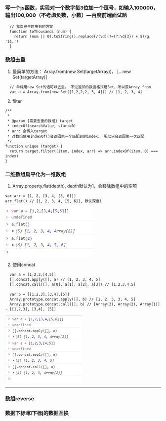 ### 写一个js函数，实现对一个数字每3位加一个逗号，如输入100000， 输出100,000（不考虑负数，小数）—百度前端面试题
```
  // 我自己平时用到的方案
  function toThousands (num) {
    return (num || 0).toString().replace(/(\d)(?=(?:\d{3}) + $)/g, '$1,')
  }
```

### 数组去重
1. 最简单的方法： Array.from(new Set(targetArray))， [...new Set(targetArray)]
```
  // 单纯用new Set的话可以去重， 不过返回的数据格式是Set，所以要Array.from
  var a = Array.from(new Set([1,2,2,2, 3, 4])) // [1, 2, 3, 4]
```
2. filter
```
/**
 * 
 * @param {需要去重的数组} target
 * indexOf(searchValue, start=0)
 * arr: 会传入target
 * 对数组使用indexOf()会返回第一个匹配到的index， 所以只会返回第一次匹配
 */
function unique (target) {
  return target.filter((item, index, arr) => arr.indexOf(item, 0) === index)
}
```

### 二维数组扁平化为一维数组
1. Array.property.flat(depth), depth默认为1，会移除数组中的空项
```
var arr = [1, 2, [3, 4, [5, 6]]]
arr.flat() // [1, 2, 3, 4, [5, 6]], 默认深度1
```
![flat-demo截图](./img/flat-demo.png)

2. 使用concat
```
  var a = [1,2,3,[4,5]]
  [].concat.apply([], a) // [1, 2, 3, 4, 5]
  [].concat.call([], a[0], a[1], a[2], a[3]) // [1,2,3,4,5]

  var b = [[1,2,3],[3,4],[5]]
  Array.prototype.concat.apply([], b) // [1, 2, 3, 3, 4, 5]
  Array.prototype.concat.call([], b) // [Array(3), Array(2), Array(1)] - [[1,2,3], [3,4], [5]]
```
![flat-concat截图](./img/flatByConcat.png)

---

### 数组reverse

### 数据下标i和下标j的数据互换


